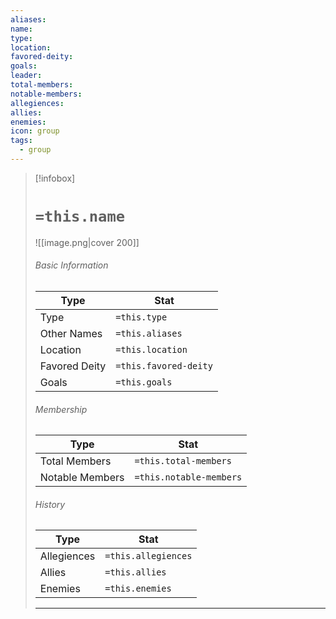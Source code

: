 ```yaml
---
aliases: 
name: 
type: 
location: 
favored-deity:
goals: 
leader:
total-members:
notable-members: 
allegiences: 
allies: 
enemies: 
icon: group
tags:
  - group
---
```

> [!infobox]
> # `=this.name` 
> ![[image.png|cover 200]]
> ###### Basic Information
> | Type | Stat |
> | ---- | ---- |
> | Type | `=this.type` |
> | Other Names | `=this.aliases` |
> |  Location | `=this.location` |
> |  Favored Deity    | `=this.favored-deity`   |
> | Goals | `=this.goals` |
> 
> ###### Membership
> | Type | Stat |
> | ---- | ---- |
> | Total Members | `=this.total-members` |
> | Notable Members | `=this.notable-members` |
>
> ###### History
> | Type | Stat |
> | ---- | ---- |
> | Allegiences  | `=this.allegiences` |
> | Allies | `=this.allies` |
> | Enemies | `=this.enemies` |
> --- 

